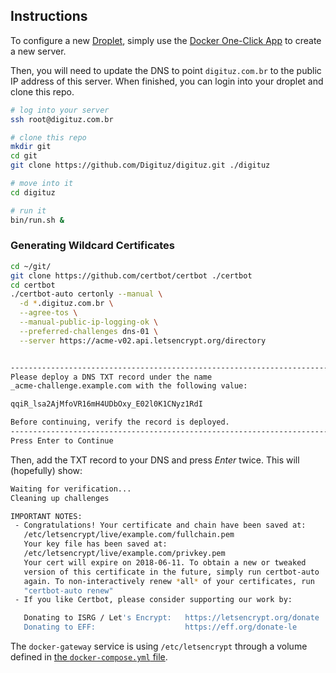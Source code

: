## Instructions

To configure a new [Droplet](https://www.digitalocean.com/products/droplets/), simply use the [Docker One-Click App](https://www.digitalocean.com/products/one-click-apps/docker/) to create a new server.

Then, you will need to update the DNS to point `digituz.com.br` to the public IP address of this server. When finished, you can login into your droplet and clone this repo.

```bash
# log into your server
ssh root@digituz.com.br

# clone this repo
mkdir git
cd git
git clone https://github.com/Digituz/digituz.git ./digituz

# move into it
cd digituz

# run it
bin/run.sh &
```

### Generating Wildcard Certificates

```bash
cd ~/git/
git clone https://github.com/certbot/certbot ./certbot
cd certbot
./certbot-auto certonly --manual \
  -d *.digituz.com.br \
  --agree-tos \
  --manual-public-ip-logging-ok \
  --preferred-challenges dns-01 \
  --server https://acme-v02.api.letsencrypt.org/directory


-------------------------------------------------------------------------------
Please deploy a DNS TXT record under the name
_acme-challenge.example.com with the following value:

qqiR_lsa2AjMfoVR16mH4UDbOxy_E02l0K1CNyz1RdI

Before continuing, verify the record is deployed.
-------------------------------------------------------------------------------
Press Enter to Continue
```

Then, add the TXT record to your DNS and press _Enter_ twice. This will (hopefully) show:

```bash
Waiting for verification...
Cleaning up challenges

IMPORTANT NOTES:
 - Congratulations! Your certificate and chain have been saved at:
   /etc/letsencrypt/live/example.com/fullchain.pem
   Your key file has been saved at:
   /etc/letsencrypt/live/example.com/privkey.pem
   Your cert will expire on 2018-06-11. To obtain a new or tweaked
   version of this certificate in the future, simply run certbot-auto
   again. To non-interactively renew *all* of your certificates, run
   "certbot-auto renew"
 - If you like Certbot, please consider supporting our work by:

   Donating to ISRG / Let's Encrypt:   https://letsencrypt.org/donate
   Donating to EFF:                    https://eff.org/donate-le
```

The `docker-gateway` service is using `/etc/letsencrypt` through a volume defined in [the `docker-compose.yml` file](./docker-compose.yml).
